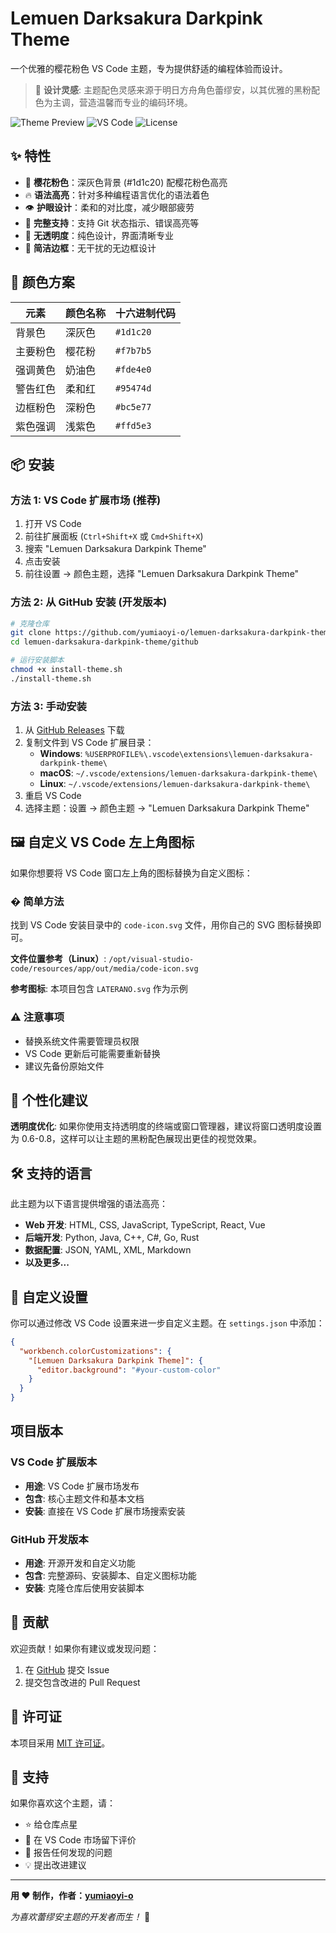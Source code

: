 # Lemuen Darksakura Darkpink Theme

一个优雅的樱花粉色 VS Code 主题，专为提供舒适的编程体验而设计。

> 🎨 **设计灵感**: 主题配色灵感来源于明日方舟角色蕾缪安，以其优雅的黑粉配色为主调，营造温馨而专业的编码环境。

![Theme Preview](https://img.shields.io/badge/version-1.0.0-pink?style=flat-square)
![VS Code](https://img.shields.io/badge/VS%20Code-1.74%2B-blue?style=flat-square)
![License](https://img.shields.io/badge/license-MIT-green?style=flat-square)

## ✨ 特性

- 🌸 **樱花粉色**：深灰色背景 (#1d1c20) 配樱花粉色高亮
- 🔥 **语法高亮**：针对多种编程语言优化的语法着色
- 👁️ **护眼设计**：柔和的对比度，减少眼部疲劳
- 🚀 **完整支持**：支持 Git 状态指示、错误高亮等
- 🎯 **无透明度**：纯色设计，界面清晰专业
- 🧹 **简洁边框**：无干扰的无边框设计

## 🎨 颜色方案

| 元素 | 颜色名称 | 十六进制代码 |
|------|----------|-------------|
| 背景色 | 深灰色 | `#1d1c20` |
| 主要粉色 | 樱花粉 | `#f7b7b5` |
| 强调黄色 | 奶油色 | `#fde4e0` |
| 警告红色 | 柔和红 | `#95474d` |
| 边框粉色 | 深粉色 | `#bc5e77` |
| 紫色强调 | 浅紫色 | `#ffd5e3` |

## 📦 安装

### 方法 1: VS Code 扩展市场 (推荐)
1. 打开 VS Code
2. 前往扩展面板 (`Ctrl+Shift+X` 或 `Cmd+Shift+X`)
3. 搜索 "Lemuen Darksakura Darkpink Theme"
4. 点击安装
5. 前往设置 → 颜色主题，选择 "Lemuen Darksakura Darkpink Theme"

### 方法 2: 从 GitHub 安装 (开发版本)
```bash
# 克隆仓库
git clone https://github.com/yumiaoyi-o/lemuen-darksakura-darkpink-theme.git
cd lemuen-darksakura-darkpink-theme/github

# 运行安装脚本
chmod +x install-theme.sh
./install-theme.sh
```

### 方法 3: 手动安装
1. 从 [GitHub Releases](https://github.com/yumiaoyi-o/lemuen-darksakura-darkpink-theme/releases) 下载
2. 复制文件到 VS Code 扩展目录：
   - **Windows**: `%USERPROFILE%\.vscode\extensions\lemuen-darksakura-darkpink-theme\`
   - **macOS**: `~/.vscode/extensions/lemuen-darksakura-darkpink-theme\`
   - **Linux**: `~/.vscode/extensions/lemuen-darksakura-darkpink-theme\`
3. 重启 VS Code
4. 选择主题：设置 → 颜色主题 → "Lemuen Darksakura Darkpink Theme"

## 🖼️ 自定义 VS Code 左上角图标

如果你想要将 VS Code 窗口左上角的图标替换为自定义图标：

### � 简单方法
找到 VS Code 安装目录中的 `code-icon.svg` 文件，用你自己的 SVG 图标替换即可。

**文件位置参考（Linux）**: `/opt/visual-studio-code/resources/app/out/media/code-icon.svg`

**参考图标**: 本项目包含 `LATERANO.svg` 作为示例

### ⚠️ 注意事项
- 替换系统文件需要管理员权限
- VS Code 更新后可能需要重新替换
- 建议先备份原始文件

## 🎨 个性化建议

**透明度优化**: 如果你使用支持透明度的终端或窗口管理器，建议将窗口透明度设置为 0.6-0.8，这样可以让主题的黑粉配色展现出更佳的视觉效果。

## 🛠️ 支持的语言

此主题为以下语言提供增强的语法高亮：

- **Web 开发**: HTML, CSS, JavaScript, TypeScript, React, Vue
- **后端开发**: Python, Java, C++, C#, Go, Rust
- **数据配置**: JSON, YAML, XML, Markdown
- **以及更多...**

## 🔧 自定义设置

你可以通过修改 VS Code 设置来进一步自定义主题。在 `settings.json` 中添加：

```json
{
  "workbench.colorCustomizations": {
    "[Lemuen Darksakura Darkpink Theme]": {
      "editor.background": "#your-custom-color"
    }
  }
}
```

##  项目版本

### VS Code 扩展版本
- **用途**: VS Code 扩展市场发布
- **包含**: 核心主题文件和基本文档
- **安装**: 直接在 VS Code 扩展市场搜索安装

### GitHub 开发版本
- **用途**: 开源开发和自定义功能
- **包含**: 完整源码、安装脚本、自定义图标功能
- **安装**: 克隆仓库后使用安装脚本

## 🤝 贡献

欢迎贡献！如果你有建议或发现问题：

1. 在 [GitHub](https://github.com/yumiaoyi-o/lemuen-darksakura-darkpink-theme/issues) 提交 Issue
2. 提交包含改进的 Pull Request

## 📄 许可证

本项目采用 [MIT 许可证](LICENSE)。

## 💖 支持

如果你喜欢这个主题，请：
- ⭐ 给仓库点星
- 📝 在 VS Code 市场留下评价
- 🐛 报告任何发现的问题
- 💡 提出改进建议

---

**用 ❤️ 制作，作者：[yumiaoyi-o](https://github.com/yumiaoyi-o)**

*为喜欢蕾缪安主题的开发者而生！* 🌸
